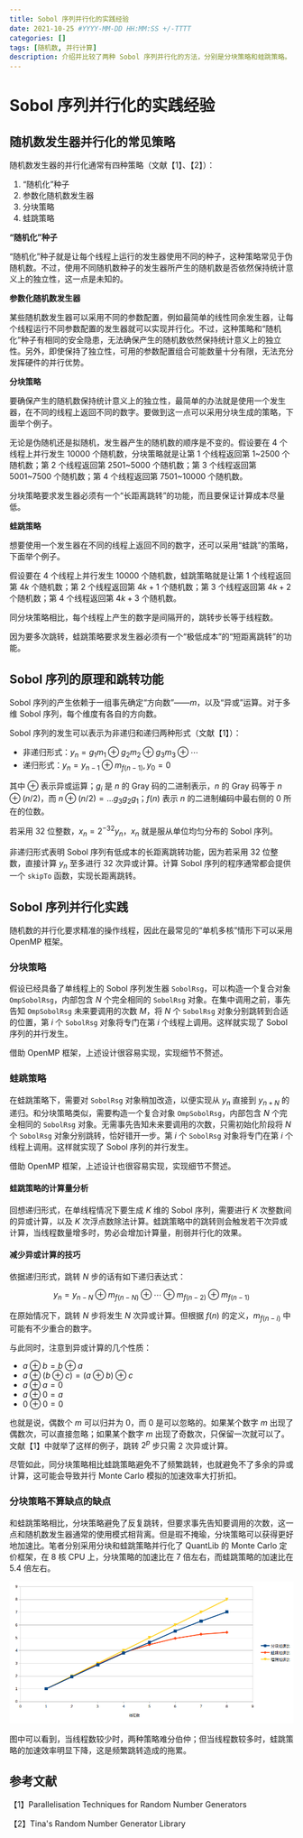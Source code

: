 ```yaml
---
title: Sobol 序列并行化的实践经验
date: 2021-10-25 #YYYY-MM-DD HH:MM:SS +/-TTTT
categories: []
tags: [随机数, 并行计算]
description: 介绍并比较了两种 Sobol 序列并行化的方法，分别是分块策略和蛙跳策略。
---
```


# Sobol 序列并行化的实践经验

## 随机数发生器并行化的常见策略

随机数发生器的并行化通常有四种策略（文献【1】、【2】）：
1. “随机化”种子
2. 参数化随机数发生器
3. 分块策略
4. 蛙跳策略

**“随机化”种子**

“随机化”种子就是让每个线程上运行的发生器使用不同的种子，这种策略常见于伪随机数。不过，使用不同随机数种子的发生器所产生的随机数是否依然保持统计意义上的独立性，这一点是未知的。

**参数化随机数发生器**

某些随机数发生器可以采用不同的参数配置，例如最简单的线性同余发生器，让每个线程运行不同参数配置的发生器就可以实现并行化。不过，这种策略和“随机化”种子有相同的安全隐患，无法确保产生的随机数依然保持统计意义上的独立性。另外，即使保持了独立性，可用的参数配置组合可能数量十分有限，无法充分发挥硬件的并行优势。

**分块策略**

要确保产生的随机数保持统计意义上的独立性，最简单的办法就是使用一个发生器，在不同的线程上返回不同的数字。要做到这一点可以采用分块生成的策略，下面举个例子。

无论是伪随机还是拟随机，发生器产生的随机数的顺序是不变的。假设要在 4 个线程上并行发生 10000 个随机数，分块策略就是让第 1 个线程返回第 1~2500 个随机数；第 2 个线程返回第 2501~5000 个随机数；第 3 个线程返回第 5001~7500 个随机数；第 4 个线程返回第 7501~10000 个随机数。

分块策略要求发生器必须有一个“长距离跳转”的功能，而且要保证计算成本尽量低。

**蛙跳策略**

想要使用一个发生器在不同的线程上返回不同的数字，还可以采用“蛙跳”的策略，下面举个例子。

假设要在 4 个线程上并行发生 10000 个随机数，蛙跳策略就是让第 1 个线程返回第 $4k$ 个随机数；第 2 个线程返回第 $4k + 1$ 个随机数；第 3 个线程返回第 $4k + 2$ 个随机数；第 4 个线程返回第 $4k + 3$ 个随机数。

同分块策略相比，每个线程上产生的数字是间隔开的，跳转步长等于线程数。

因为要多次跳转，蛙跳策略要求发生器必须有一个“极低成本”的“短距离跳转”的功能。

## Sobol 序列的原理和跳转功能

Sobol 序列的产生依赖于一组事先确定“方向数”——$m$，以及“异或”运算。对于多维 Sobol 序列，每个维度有各自的方向数。

Sobol 序列的发生可以表示为非递归和递归两种形式（文献【1】）：
* 非递归形式：$y_n = g_1 m_1 \oplus g_2 m_2 \oplus g_3 m_3 \oplus \cdots$
* 递归形式：$y_n = y_{n-1} \oplus m_{f(n-1)}, y_0 = 0$

其中 $\oplus$ 表示异或运算；$g_i$ 是 $n$ 的 Gray 码的二进制表示，$n$ 的 Gray 码等于 $n \oplus (n/2)$，而 $n \oplus (n/2) = \dots g_3 g_2 g_1$；$f(n)$ 表示 $n$ 的二进制编码中最右侧的 0 所在的位数。

若采用 32 位整数，$x_n = 2^{-32} y_n$，$x_n$ 就是服从单位均匀分布的 Sobol 序列。

非递归形式表明 Sobol 序列有低成本的长距离跳转功能，因为若采用 32 位整数，直接计算 $y_n$ 至多进行 32 次异或计算。计算 Sobol 序列的程序通常都会提供一个 `skipTo` 函数，实现长距离跳转。

## Sobol 序列并行化实践

随机数的并行化要求精准的操作线程，因此在最常见的“单机多核”情形下可以采用 OpenMP 框架。

### 分块策略

假设已经具备了单线程上的 Sobol 序列发生器 `SobolRsg`，可以构造一个复合对象 `OmpSobolRsg`，内部包含 $N$ 个完全相同的 `SobolRsg` 对象。在集中调用之前，事先告知 `OmpSobolRsg` 未来要调用的次数 $M$，将 $N$ 个 `SobolRsg` 对象分别跳转到合适的位置，第 $i$ 个 `SobolRsg` 对象将专门在第 $i$ 个线程上调用。这样就实现了 Sobol 序列的并行发生。

借助 OpenMP 框架，上述设计很容易实现，实现细节不赘述。

### 蛙跳策略

在蛙跳策略下，需要对 `SobolRsg` 对象稍加改造，以便实现从 $y_{n}$ 直接到 $y_{n+N}$ 的递归。和分块策略类似，需要构造一个复合对象 `OmpSobolRsg`，内部包含 $N$ 个完全相同的 `SobolRsg` 对象。无需事先告知未来要调用的次数，只需初始化阶段将 $N$ 个 `SobolRsg` 对象分别跳转，恰好错开一步。第 $i$ 个 `SobolRsg` 对象将专门在第 $i$ 个线程上调用。这样就实现了 Sobol 序列的并行发生。

借助 OpenMP 框架，上述设计也很容易实现，实现细节不赘述。

#### 蛙跳策略的计算量分析

回想递归形式，在单线程情况下要生成 $K$ 维的 Sobol 序列，需要进行 $K$ 次整数间的异或计算，以及 $K$ 次浮点数除法计算。蛙跳策略中的跳转则会触发若干次异或计算，当线程数量增多时，势必会增加计算量，削弱并行化的效果。

#### 减少异或计算的技巧

依据递归形式，跳转 $N$ 步的话有如下递归表达式：

$$
y_n = y_{n-N} \oplus m_{f(n-N)} \oplus \cdots \oplus m_{f(n-2)} \oplus m_{f(n-1)}
$$

在原始情况下，跳转 $N$ 步将发生 $N$ 次异或计算。但根据 $f(n)$ 的定义，$m_{f(n-i)}$ 中可能有不少重合的数字。

与此同时，注意到异或计算的几个性质：
* $a \oplus b = b \oplus a$
* $a \oplus (b \oplus c) = (a \oplus b) \oplus c$
* $a \oplus a = 0$
* $a \oplus 0 = a$
* $0 \oplus 0 = 0$

也就是说，偶数个 $m$ 可以归并为 0，而 0 是可以忽略的。如果某个数字 $m$ 出现了偶数次，可以直接忽略；如果某个数字 $m$ 出现了奇数次，只保留一次就可以了。文献【1】中就举了这样的例子，跳转 $2^p$ 步只需 2 次异或计算。

尽管如此，同分块策略相比蛙跳策略避免不了频繁跳转，也就避免不了多余的异或计算，这可能会导致并行 Monte Carlo 模拟的加速效率大打折扣。

### 分块策略不算缺点的缺点

和蛙跳策略相比，分块策略避免了反复跳转，但要求事先告知要调用的次数，这一点和随机数发生器通常的使用模式相背离。但是瑕不掩瑜，分块策略可以获得更好地加速比。笔者分别采用分块和蛙跳策略并行化了 QuantLib 的 Monte Carlo 定价框架，在 8 核 CPU 上，分块策略的加速比在 7 倍左右，而蛙跳策略的加速比在 5.4 倍左右。

![](/img/sobol-parallel.png)


图中可以看到，当线程数较少时，两种策略难分伯仲；但当线程数较多时，蛙跳策略的加速效率明显下降，这是频繁跳转造成的拖累。

## 参考文献

【1】Parallelisation Techniques for Random Number Generators

【2】Tina's Random Number Generator Library

